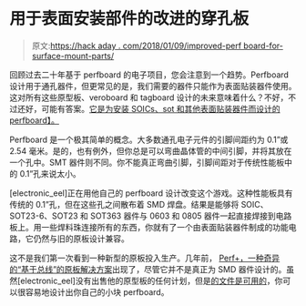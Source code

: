 # 用于表面安装部件的改进的穿孔板

> 原文:[https://hack aday . com/2018/01/09/improved-perf board-for-surface-mount-parts/](https://hackaday.com/2018/01/09/improved-perfboard-for-surface-mount-parts/)

回顾过去二十年基于 perfboard 的电子项目，您会注意到一个趋势。Perfboard 设计用于通孔器件，但更常见的是，我们需要的器件只能作为表面贴装器件使用。这对所有这些原型板、veroboard 和 tagboard 设计的未来意味着什么？不好，不过还好，可能有答案。[它是为安装 SOICs、sot 和其他表面贴装器件而设计的 perfboard】。](http://www.eevblog.com/forum/manufacture/improved-protoboardperfboard-for-direct-soic-mounting/)

Perfboard 是一个极其简单的概念。大多数通孔电子元件的引脚间距约为 0.1”或 2.54 毫米。是的，也有例外，但你总是可以弯曲晶体管的中间引脚，并将其放在一个孔中。SMT 器件则不同。你不能真正弯曲引脚，引脚间距对于传统性能板中的 0.1”孔来说太小。

[electronic_eel]正在用他自己的 perfboard 设计改变这个游戏。这种性能板具有传统的 0.1”孔，但在这些孔之间散布着 SMD 焊盘。结果是能够将 SOIC、SOT23-6、SOT23 和 SOT363 器件与 0603 和 0805 器件一起直接焊接到电路板上。用一些焊料珠连接所有的东西，你就有了一个由表面贴装器件制成的功能电路，它仍然与旧的原板设计兼容。

这不是我们第一次看到一种新型的原板投入生产。几年前， [Perf+，一种奇异的“基于总线”的原板解决方案](https://hackaday.com/2015/04/05/ask-hackaday-the-latest-advances-in-perfboard/)出现了，尽管它并不是真正为 SMD 器件设计的。虽然[electronic_eel]没有出售他的原型板的任何计划，但是[的文件是可用的](https://github.com/electroniceel/protoboard)，你可以很容易地设计出你自己的小块 perfboard。